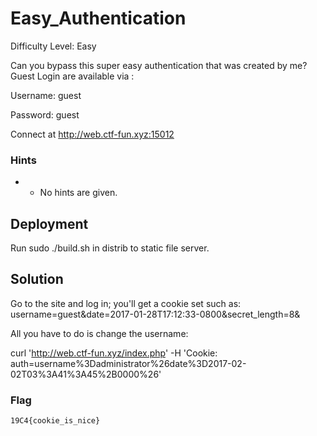 
# Easy_Authentication

Difficulty Level: Easy

Can you bypass this super easy authentication that was created by me? Guest Login are available via :

Username: guest

Password: guest

Connect at http://web.ctf-fun.xyz:15012


### Hints

- -	No hints are given.

## Deployment

Run  sudo ./build.sh in distrib to static file server.

## Solution

Go to the site and log in; you'll get a cookie set such as: username=guest&date=2017-01-28T17:12:33-0800&secret_length=8&

All you have to do is change the username:

curl 'http://web.ctf-fun.xyz/index.php' -H 'Cookie: auth=username%3Dadministrator%26date%3D2017-02-02T03%3A41%3A45%2B0000%26'

### Flag
`19C4{cookie_is_nice}`
